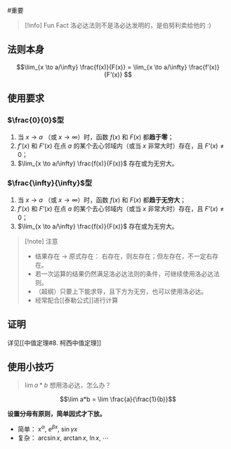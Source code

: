 #重要 

> [!info] Fun Fact
> 洛必达法则不是洛必达发明的，是伯努利卖给他的 :)

## 法则本身

$$\lim_{x \to a/\infty} \frac{f(x)}{F(x)} = \lim_{x \to a/\infty} \frac{f’(x)}{F’(x)} $$

## 使用要求

### $\frac{0}{0}$型

1. 当 $x \to a$ （或 $x \to \infty$）时，函数 $f(x)$ 和 $F(x)$ 都**趋于零**；
2. $f’(x)$ 和 $F’(x)$ 在点 $a$ 的某个去心邻域内（或当 $x$ 非常大时）存在，且 $F’(x) \ne 0$；
3. $\lim_{x \to a/\infty} \frac{f(x)}{F(x)}$ 存在或为无穷大。

### $\frac{\infty}{\infty}$型

1. 当 $x \to a$ （或 $x \to \infty$）时，函数 $f(x)$ 和 $F(x)$ 都**趋于无穷大**；
2. $f’(x)$ 和 $F’(x)$ 在点 $a$ 的某个去心邻域内（或当 $x$ 非常大时）存在，且 $F’(x) \ne 0$；
3. $\lim_{x \to a/\infty} \frac{f(x)}{F(x)}$ 存在或为无穷大。

>[!note] 注意
> - 结果存在 $\to$ 原式存在：
> 	右存在，则左存在；但左存在，不一定右存在。
> - 若一次运算的结果仍然满足洛必达法则的条件，可继续使用洛必达法则。
> - （超纲）只要上下能求导，且下方为无穷，也可以使用洛必达。
> - 经常配合[[泰勒公式]]进行计算


## 证明

详见[[中值定理#8. 柯西中值定理]]

## 使用小技巧

> $\lim a*b$ 想用洛必达，怎么办？

$$\lim a*b = \lim \frac{a}{\frac{1}{b}}$$

**设置分母有原则，简单因式才下放。**

- 简单： $x^\alpha, ~ e^{\beta x}, ~ \sin \gamma x$
- 复杂： $\arcsin x, ~ \arctan x, ~ \ln x, ~ \cdots$